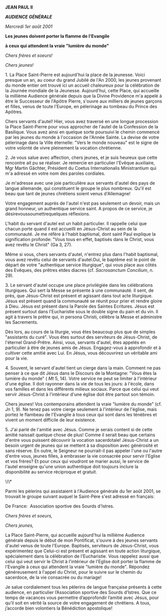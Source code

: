 **JEAN PAUL II**

***AUDIENCE GÉNÉRALE***

*Mercredi 1er août 2001*

**Les jeunes doivent porter la flamme de l'Evangile**

**à ceux qui attendent la vraie "lumière du monde"**

*Chers frères et soeurs!*

*Chers jeunes!*

1\. La Place Saint-Pierre est aujourd'hui la place de la jeunesse. Voici presque un an, au coeur du grand Jubilé de l'An 2000, les jeunes provenant du monde entier ont trouvé ici un accueil chaleureux pour la célébration de la Journée mondiale de la Jeunesse. Aujourd'hui, cette Place, qui accueille la millième Audience générale depuis que la Divine Providence m'a appelé à être le Successeur de l'Apôtre Pierre, s'ouvre aux milliers de jeunes garçons et filles, venus de toute l'Europe, en pèlerinage au tombeau du Prince des Apôtres.

Chers servants d'autel! Hier, vous avez traversé en une longue procession la Place Saint-Pierre pour vous approcher de l'autel de la Confession de la Basilique. Vous avez ainsi en quelque sorte poursuivi le chemin commencé par les jeunes du monde à l'occasion de l'Année Sainte. La devise de votre pèlerinage dans la Ville éternelle: "Vers le monde nouveau" est le signe de votre volonté de vivre pleinement la vocation chrétienne.

2\. Je vous salue avec affection, chers jeunes, et je suis heureux que cette rencontre ait pu se réaliser. Je remercie en particulier l'Evêque auxiliaire, Mgr Martin Gächter, Président du Coetus Internationalis Ministrantium qui m'a adressé en votre nom des paroles cordiales.

Je m'adresse avec une joie particulière aux servants d'autel des pays de langue allemande, qui constituent le groupe le plus nombreux. Qu'il est beau que tant de jeunes chrétiens soient venus d'Allemagne!

Votre engagement auprès de l'autel n'est pas seulement un devoir, mais un grand honneur, un authentique service saint. A propos de ce service, je désirevoussoumettrequelques réflexions.

L'habit du servant d'autel est un habit particulier. Il rappelle celui que chacun porte quand il est accueilli en Jésus-Christ au sein de la communauté. Je me réfère à l'habit baptismal, dont saint Paul explique la signification profonde: "Vous tous en effet, baptisés dans le Christ, vous avez revêtu le Christ" (Ga 3, 27).

Même si vous, chers servants d'autel, n'entrez plus dans l'habit baptismal, vous avez revêtu celui de servants d'autel.Oui, le baptême est le point de départ de votre "authentique service liturgique", qui vous place aux côtés des Evêques, des prêtres etdes diacres (cf. *Sacrosanctum Concilium*, n. 29).

3\. Le servant d'autel occupe une place privilégiée dans les célébrations liturgiques. Qui sert la Messe se présente à une communauté. Il sent, de près, que Jésus-Christ est présent et agissant dans tout acte liturgique. Jésus est présent quand la communauté se réunit pour prier et rendre gloire à Dieu. Jésus est présent dans la Parole des Saintes Ecritures. Jésus est présent surtout dans l'Eucharistie sous le double signe du pain et du vin. Il agit à travers le prêtre qui, in persona Christi, célèbre la Messe et administre les Sacrements.

Dès lors, au cours de la liturgie, vous êtes beaucoup plus que de simples "assistants du curé". Vous êtes surtout des serviteurs de Jésus-Christ, de l'éternel Grand-Prêtre. Ainsi, vous, servants d'autel, êtes appelés en particulier à être de jeunes amis de Jésus. Engagez-vous à approfondir et à cultiver cette amitié avec Lui. En Jésus, vous découvrirez un véritable ami pour la vie.

4\. Souvent, le servant d'autel tient un cierge dans la main. Comment ne pas penser à ce que dit Jésus dans le Discours de la Montagne: "Vous êtes la lumière du monde" ( *Mt* 5, 14). Votre service ne peut se limiter à l'intérieur d'une église. Il doit rayonner dans la vie de tous les jours: à l'école, dans vos familles et dans les différents milieux sociaux. Parce que celui qui veut servir Jésus-Christ à l'intérieur d'une église doit être partout son témoin.

Chers jeunes! Vos contemporains attendent la vraie "lumière du monde" (cf. *Jn* 1, 9). Ne tenez pas votre cierge seulement à l'intérieur de l'église, mais portez le flambeau de l'Evangile à tous ceux qui sont dans les ténèbres et vivent un moment difficile de leur existence.

5\. J'ai parlé de l'amitié avec Jésus. Comme je serais content si de cette amitié naissait quelque chose de plus! Comme il serait beau que certains d'entre vous puissent découvrir la vocation sacerdotale! Jésus-Christ a un besoin urgent de jeunes qui se mettent à sa disposition avec générosité et sans réserve. En outre, le Seigneur ne pourrait-il pas appeler l'une ou l'autre d'entre vous, jeunes filles, à embrasser la vie consacrée pour servir l'Eglise et vos frères? Et pour ceux qui voudront se marier aussi, le service de l'autel enseigne qu'une union authentique doit toujours inclure la disponibilité au service réciproque et gratuit.

\\*\\*\\*

Parmi les pèlerins qui assistaient à l'Audience générale du 1er août 2001, se trouvait le groupe suivant auquel le Saint-Père s'est adressé en français:

De France:  Association sportive des Sourds d'Istres.

*Chers frères et soeurs,*

*Chers jeunes,*

La Place Saint-Pierre, qui accueille aujourd'hui la millième Audience générale depuis le début de mon Pontificat, s'ouvre à des jeunes servants d'autel venus de toute l'Europe. Baptisés, serviteurs de Jésus-Christ, vous expérimentez que Celui-ci est présent et agissant en toute action liturgique, spécialement dans la célébration de l'Eucharistie. Vous rappelez aussi que celui qui veut servir le Christ à l'intérieur de l'Eglise doit porter la flamme de l'Evangile à ceux qui attendent la vraie "lumière du monde". Répondez généreusement à l'appel du Christ, pour le suivre sur le chemin du sacerdoce, de la vie consacrée ou du mariage!

Je salue cordialement tous les pèlerins de langue française présents à cette audience, en particulier l’Association sportive des Sourds d’Istres. Que ce temps de vacances vous permettre d’approfondir l’amitié avec Jésus, pour qu’il soit en vérité la source de votre engagement de chrétiens. A tous, j’accorde bien volontiers la Bénédiction apostolique!